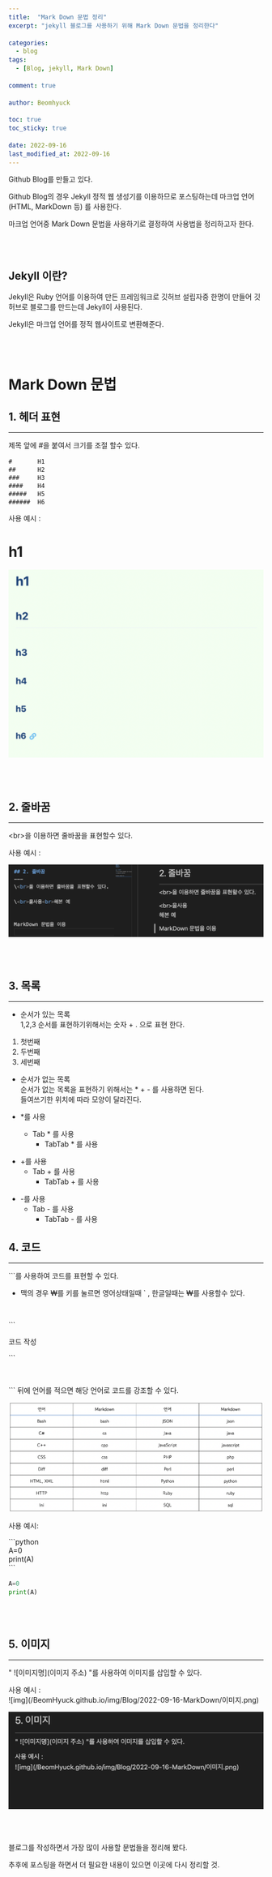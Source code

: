 ```yaml
---
title:  "Mark Down 문법 정리"
excerpt: "jekyll 블로그를 사용하기 위해 Mark Down 문법을 정리한다"

categories:
  - blog
tags:
  - [Blog, jekyll, Mark Down]

comment: true

author: Beomhyuck

toc: true
toc_sticky: true
 
date: 2022-09-16
last_modified_at: 2022-09-16
---
```


Github Blog를 만들고 있다.

Github Blog의 경우 Jekyll 정적 웹 생성기를 이용하므로 포스팅하는데 마크업 언어(HTML, MarkDown 등) 를 사용한다.

마크업 언어중 Mark Down 문법을 사용하기로 결정하여 사용법을 정리하고자 한다.

<br><br>

Jekyll 이란?
------------
Jekyll은 Ruby 언어를 이용하여 만든 프레임워크로
깃허브 설립자중 한명이 만들어 깃허브로 블로그를 만드는데 Jekyll이 사용된다.   

Jekyll은 마크업 언어를 정적 웹사이트로 변환해준다.

<br><br>

Mark Down 문법
===
  
## 1. 헤더 표현
---
제목 앞에 #을 붙여서 크기를 조절 할수 있다.

    #       H1
    ##      H2
    ###     H3
    ####    H4
    #####   H5
    ######  H6

사용 예시 :
# h1
![Header](/img/Blog/2022-09-16-MarkDown/헤더표시.png)

<br><br>


## 2. 줄바꿈
---
\<br>을 이용하면 줄바꿈을 표현할수 있다.

사용 예시 :

![Line](/img/Blog/2022-09-16-MarkDown/줄바꿈_예시.png)

<br><br>

## 3. 목록
---
* 순서가 있는 목록  
1,2,3 순서를 표현하기위해서는 숫자 + . 으로 표현 한다.  
1. 첫번째
2. 두번째
3. 세번째

* 순서가 없는 목록   
순서가 없는 목록을 표현하기 위해서는 * + - 를 사용하면 된다.   
들여쓰기한 위치에 따라 모양이 달라진다.

* *를 사용
    * Tab * 를 사용
        *  TabTab * 를 사용 

+ +를 사용
    + Tab + 를 사용
        +  TabTab + 를 사용 

- -를 사용
    - Tab - 를 사용
        -  TabTab - 를 사용 


## 4. 코드
---

\```를 사용하여 코드를 표현할 수 있다.   

* 맥의 경우 ₩를 키를 눌르면 영어상태일때 \` , 한글일때는 ₩를 사용할수 있다.
<br>

\``` 

코드 작성

\```

<br>

\``` 뒤에 언어를 적으면 해당 언어로 코드를 강조할 수 있다.

![CodeBlocTable](/img/Blog/2022-09-16-MarkDown/코드블럭표.png)

사용 예시:

\```python   
A=0   
print(A)   
\```

```python
A=0
print(A)
```

<br><br>

## 5. 이미지
---
" \!\[이미지명](이미지 주소) "를 사용하여 이미지를 삽입할 수 있다.

사용 예시 :   
\!\[img](/BeomHyuck.github.io/img/Blog/2022-09-16-MarkDown/이미지.png)

![img](/img/Blog/2022-09-16-MarkDown/이미지.png)

<br><br>

블로그를 작성하면서 가장 많이 사용할 문법들을 정리해 봤다.

추후에 포스팅을 하면서 더 필요한 내용이 있으면 이곳에 다시 정리할 것.







